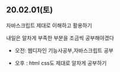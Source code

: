 ## 20.02.01(토)

자바스크립트 제대로 이해하고 활용하기

내일은 알차게 부족한 부분을 조금씩 공부해야겠다

+ 오전: 웹디자인 기능사공부,자바스크립트 공부

+ 오후 : html css도 제대로 알차게 공부하기
